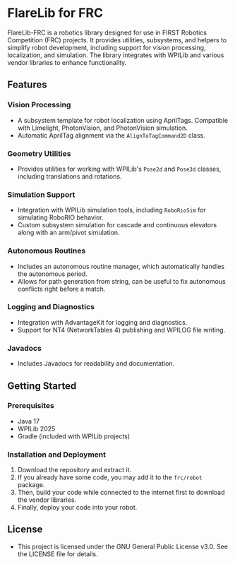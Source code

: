 # FlareLib for FRC

FlareLib-FRC is a robotics library designed for use in FIRST Robotics Competition (FRC) projects. It provides utilities, subsystems, and helpers to simplify robot development, including support for vision processing, localization, and simulation. The library integrates with WPILib and various vendor libraries to enhance functionality.

## Features

### Vision Processing
- A subsystem template for robot localization using AprilTags. Compatible with Limelight, PhotonVision, and PhotonVision simulation.
- Automatic AprilTag alignment via the `AlignToTagCommand2D` class.

### Geometry Utilities
- Provides utilities for working with WPILib's `Pose2d` and `Pose3d` classes, including translations and rotations.

### Simulation Support
- Integration with WPILib simulation tools, including `RoboRioSim` for simulating RoboRIO behavior.
- Custom subsystem simulation for cascade and continuous elevators along with an arm/pivot simulation.

### Autonomous Routines
- Includes an autonomous routine manager, which automatically handles the autonomous period.
- Allows for path generation from string, can be useful to fix autonomous conflicts right before a match.

### Logging and Diagnostics
- Integration with AdvantageKit for logging and diagnostics.
- Support for NT4 (NetworkTables 4) publishing and WPILOG file writing.

### Javadocs
- Includes Javadocs for readability and documentation.

## Getting Started

### Prerequisites
- Java 17
- WPILib 2025
- Gradle (included with WPILib projects)

### Installation and Deployment
1. Download the repository and extract it.
2. If you already have some code, you may add it to the `frc/robot` package.
3. Then, build your code while connected to the internet first to download the vendor libraries.
4. Finally, deploy your code into your robot.

## License
- This project is licensed under the GNU General Public License v3.0. See the LICENSE file for details.
